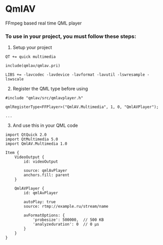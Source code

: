 # QmlAV
FFmpeg based real time QML player

### To use in your project, you must follow these steps:

1. Setup your project

```
QT += quick multimedia

include(qmlav/qmlav.pri)

LIBS += -lavcodec -lavdevice -lavformat -lavutil -lswresample -lswscale
```

2. Register the QML type before using

```
#include "qmlav/src/qmlavplayer.h"

qmlRegisterType<FFPlayer>("QmlAV.Multimedia", 1, 0, "QmlAVPlayer");

...
```

3. And use this in your QML code

```
import QtQuick 2.0
import QtMultimedia 5.0
import QmlAV.Multimedia 1.0

Item {
    VideoOutput {
        id: videoOutput

        source: qmlAvPlayer
        anchors.fill: parent
    }

    QmlAVPlayer {
        id: qmlAvPlayer

        autoPlay: true
        source: rtmp://example.ru/stream/name

        avFormatOptions: {
            'probesize': 500000,  // 500 KB
            'analyzeduration': 0  // 0 µs
        }
    }
}
```
